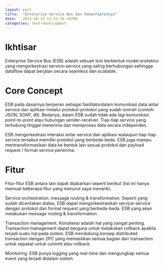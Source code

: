 ```yaml
---
layout: post
title:  "Enterprise Service Bus dan Pemanfaatannya"
date:   2024-10-13 12:32:10 +0700
categories: tech-development
---
```

# Ikhtisar
Enterprise Service Bus (ESB) adalah sebuah tool berbentuk model arsitektur yang mengorkestrasi service-service yang saling berhubungan sehingga dataflow dapat berjalan secara seamless dan scallable.

# Core Concept
ESB pada dasarnya berperan sebagai fasilitatordalam komunikasi data antar service dan aplikasi melalui protokol-protokol yang sudah lumrah (contoh: JSON, SOAP, dll). Bedanya, dalam ESB sudah tidak ada lagi komunikasi point-to-point atau hubungan sender-receiver. Tiap-tiap service yang terhubung tinggal menerima dan memproses data secara independen.

ESB mengorkestrasi interaksi antar service dan aplikasi walaupun tiap-tiap service tersebut memiliki protokol yang berbeda-beda. ESB juga mampu mentransformasikan data ke bentuk lain sesuai protokol dan payload request / format service penerima.

# Fitur
Fitur-fitur ESB antara lain dapat dijabarkan seperti berikut (list ini hanya memuat beberapa fitur yang menurut saya menarik).

Service orchestration, message routing & transformation. Seperti yang sudah diceritakan diatas, ESB dapat mengorkestrasikan service-service dengan protokol dan format request yang berbeda-beda. ESB yang akan melakukan message routing & transformation.

Transaction management. Konsitensi adalah hal yang sangat penting. Transaction management dapat berguna untuk melakukan rollback apabila terjadi suatu hal pada sistem. ESB mendukung konsep distributed transaction dengan 2PC yang memastikan semua bagian dari transaction untuk sepakat untuk commit atau rollback.

Monitoring. ESB punya logging yang real-time dan mengungkap semua event yang terjadi didalam sistem.

